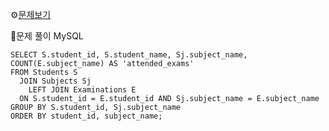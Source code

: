 ⚙[문제보기](https://leetcode.com/problems/students-and-examinations/)



🔎문제 풀이
MySQL
```MySQL
SELECT S.student_id, S.student_name, Sj.subject_name, COUNT(E.subject_name) AS 'attended_exams'
FROM Students S 
  JOIN Subjects Sj
    LEFT JOIN Examinations E   
  ON S.student_id = E.student_id AND Sj.subject_name = E.subject_name
GROUP BY S.student_id, Sj.subject_name
ORDER BY student_id, subject_name;
```
